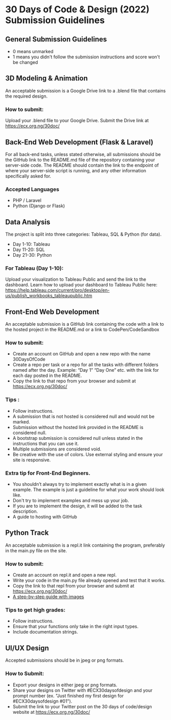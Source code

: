 # 30 Days of Code & Design (2022) Submission Guidelines 

## General Submission Guidelines
- 0 means unmarked
- 1 means you didn't follow the submission instructions and score won't be changed

## 3D Modeling & Animation
An acceptable submission is a Google Drive link to a .blend file that contains the required design. 

### How to submit:
Upload your .blend file to your Google Drive.
Submit the Drive link at https://ecx.org.ng/30doc/

## Back-End Web Development (Flask & Laravel) 
For all back-end tasks, unless stated otherwise, all submissions should be the GitHub link to the README.md file of the repository containing your server-side code. The README should contain the link to the endpoint of where your server-side script is running, and any other information specifically asked for.

### Accepted Languages
- PHP / Laravel
- Python (Django or Flask)

## Data Analysis
The project is split into three categories: Tableau, SQL & Python (for data). 
- Day 1-10: Tableau
- Day 11-20: SQL
- Day 21-30: Python

### For Tableau (Day 1-10):
Upload your visualization to Tableau Public and send the link to the dashboard. Learn how to upload your dashboard to Tableau Public here: https://help.tableau.com/current/pro/desktop/en-us/publish_workbooks_tableaupublic.htm

## Front-End Web Development
An acceptable submission is a GitHub link containing the code with a link to the hosted project in the README.md or a link to CodePen/CodeSandbox

### How to submit:
- Create an account on GitHub and open a new repo with the name 30DaysOfCode
- Create a repo per task or a repo for all the tasks with different folders named after the day. Example: “Day 1” “Day One” etc. with the link for each day posted in the README.
- Copy the link to that repo from your browser and submit at https://ecx.org.ng/30doc/

### Tips :
- Follow instructions.
- A submission that is not hosted is considered null and would not be marked.
- Submission without the hosted link provided in the README is considered null.
- A bootstrap submission is considered null unless stated in the instructions that you can use it.
- Multiple submissions are considered void.
- Be creative with the use of colors. Use external styling and ensure your site is responsive.

### Extra tip for Front-End Beginners.
- You shouldn’t always try to implement exactly what is in a given example. The example is just a guideline for what your work should look like.
- Don't try to implement examples and mess up your job.
- If you are to implement the design, it will be added to the task description.
- A guide to hosting with GitHub 


## Python Track
An acceptable submission is a repl.it link containing the program, preferably in the main.py file on the site.

### How to submit:
- Create an account on repl.it and open a new repl.
- Write your code in the main.py file already opened and test that it works.
- Copy the link to that repl from your browser and submit at https://ecx.org.ng/30doc/
- [A step-by-step guide with images](https://github.com/Senseiuc/pythonguide/blob/master/README.md)

### Tips to get high grades:
- Follow instructions.
- Ensure that your functions only take in the right input types.
- Include documentation strings.

## UI/UX Design
Accepted submissions should be in jpeg or png formats. 

### How to Submit: 
- Export your designs in either jpeg or png formats. 
- Share your designs on Twitter with #ECX30daysofdesign and your prompt number (ex. "Just finished my first design for #ECX30daysofdesign  #01"). 
- Submit the link to your Twitter post on the 30 days of code/design website at https://ecx.org.ng/30doc/
